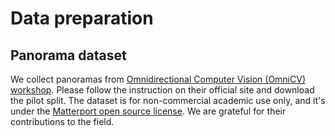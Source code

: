 # Data preparation

## Panorama dataset

We collect panoramas from [Omnidirectional Computer Vision (OmniCV) workshop](https://github.com/mvlchallenge/mvl_toolkit). Please follow the instruction on their official site and download the pilot split. The dataset is for non-commercial academic use only, and it's under the [Matterport open source license](https://matterport.com/legal/matterport-end-user-license-agreement-academic-use-model-data). We are grateful for their contributions to the field.